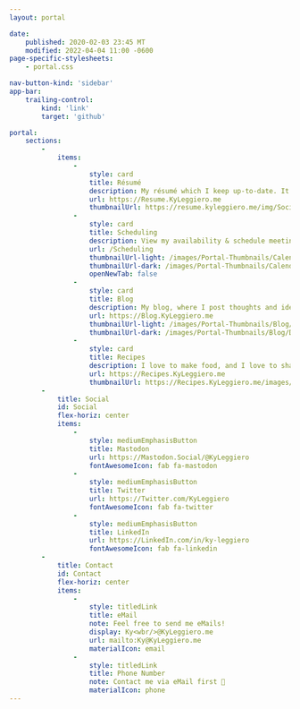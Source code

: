 ```yaml
---
layout: portal

date:
    published: 2020-02-03 23:45 MT
    modified: 2022-04-04 11:00 -0600
page-specific-stylesheets:
    - portal.css

nav-button-kind: 'sidebar'
app-bar:
    trailing-control:
        kind: 'link'
        target: 'github'

portal:
    sections:
        -
            items:
                -
                    style: card
                    title: Résumé
                    description: My résumé which I keep up-to-date. It's even mobile-friendly!
                    url: https://Resume.KyLeggiero.me
                    thumbnailUrl: https://resume.kyleggiero.me/img/Social-Preview.png
                -
                    style: card
                    title: Scheduling
                    description: View my availability & schedule meetings with me
                    url: /Scheduling
                    thumbnailUrl-light: /images/Portal-Thumbnails/Calendar/Light Mode.svg
                    thumbnailUrl-dark: /images/Portal-Thumbnails/Calendar/Dark Mode.svg
                    openNewTab: false
                -
                    style: card
                    title: Blog
                    description: My blog, where I post thoughts and ideas too complex for a tweet
                    url: https://Blog.KyLeggiero.me
                    thumbnailUrl-light: /images/Portal-Thumbnails/Blog/Light Mode.svg
                    thumbnailUrl-dark: /images/Portal-Thumbnails/Blog/Dark Mode.svg
                -
                    style: card
                    title: Recipes
                    description: I love to make food, and I love to share! Here's some of my recipes
                    url: https://Recipes.KyLeggiero.me
                    thumbnailUrl: https://Recipes.KyLeggiero.me/images/Social-Preview.png
        -
            title: Social
            id: Social
            flex-horiz: center
            items:
                -
                    style: mediumEmphasisButton
                    title: Mastodon
                    url: https://Mastodon.Social/@KyLeggiero
                    fontAwesomeIcon: fab fa-mastodon
                -
                    style: mediumEmphasisButton
                    title: Twitter
                    url: https://Twitter.com/KyLeggiero
                    fontAwesomeIcon: fab fa-twitter
                -
                    style: mediumEmphasisButton
                    title: LinkedIn
                    url: https://LinkedIn.com/in/ky-leggiero
                    fontAwesomeIcon: fab fa-linkedin
        -
            title: Contact
            id: Contact
            flex-horiz: center
            items:
                -
                    style: titledLink
                    title: eMail
                    note: Feel free to send me eMails!
                    display: Ky<wbr/>@KyLeggiero.me
                    url: mailto:Ky@KyLeggiero.me
                    materialIcon: email
                -
                    style: titledLink
                    title: Phone Number
                    note: Contact me via eMail first 🙂
                    materialIcon: phone
---
```

